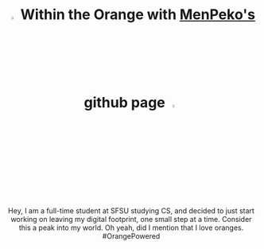 <h1 align="center"> <img src="[https://media3.giphy.com/media/l4FGr7tMjH3ajuwy4/giphy.gif](https://www.google.com/url?sa=i&url=https%3A%2F%2Fwww.pinterest.com%2Fpin%2F246290673354442219%2F&psig=AOvVaw0TUp4CW4npTyWAFzRg5iZb&ust=1746435783641000&source=images&cd=vfe&opi=89978449&ved=0CBMQjRxqFwoTCPDpv7a6iY0DFQAAAAAdAAAAABAE)" width="4%"> Within the Orange with <a href="https://imp.works" target="_blank">MenPeko's</a> github page <img src="https://media3.giphy.com/media/l4FGr7tMjH3ajuwy4/giphy.gif" width="4%"> </h1>
<br>
<p align="center">
Hey, I am a full-time student at SFSU studying CS, and decided to just start working on leaving my digital footprint, one small step at a time. Consider this a peak into my world. Oh yeah, did I mention that I love oranges. #OrangePowered
</p>
